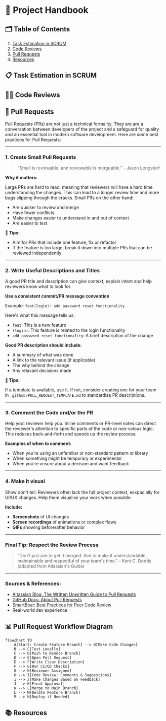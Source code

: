 # 📘 Project Handbook

## 🗂 Table of Contents
1. [Task Estimation in SCRUM](#task-estimation-in-scrum)
2. [Code Reviews](#code-reviews)
3. [Pull Requests](#pull-requests)
4. [Resources](#resources)

## 📋 Task Estimation in SCRUM

## 🧑‍💻 Code Reviews

## 🔄 Pull Requests
Pull Requests (PRs) are not just a technical formality. They are are a conversation between developers of the project and a safeguard for quality and an essential tool in modern software development.
Here are some best practices for Pull Requests:

---

### **1. Create Small Pull Requests**
> "Small is reviewable, and reviewable is mergeable." - Jason Lengstorf

**Why it matters:**

Large PRs are hard to read, meaning that reviewers will have a hard time understanding the changes. This can lead to a longer review time and more bugs slipping through the cracks.
Small PRs on the other hand:
- Are quicker to review and merge
- Have fewer conflicts
- Make changes easier to understand in and out of context
- Are easier to test

**📌 Tips:**

- Aim for PRs that include one feature, fix or refactor
- If the feature is too large, break it down into multiple PRs that can be reviewed independently

---

### **2. Write Useful Descriptions and Titles**
A good PR title and description can give context, explain intent and help reviewers know what to look for.

**Use a consistent commit/PR message convention**

Example:
`
feat(login): add password reset functionality
`

Here's what this message tells us:
- `feat`: This is a new feature
- `(login)`: This feature is related to the login functionality
- `add password reset functionality`: A brief description of the change

**Good PR description should include:**
- A summary of what was done
- A link to the relevant issue (if applicable)
- The why behind the change
- Any relavant decisions made

**📌 Tips:**

If a template is available, use it. If not, consider creating one for your team in `.github/PULL_REQUEST_TEMPLATE.md` to standardize PR descriptions.

---

### **3. Comment the Code and/or the PR**

Help yout reviewer help you.
Inline comments or PR-level notes can direct the reviewer's attention to specific parts of the code or non-ovious logic.
This reduces back-and-forth and speeds up the review process.

**Examples of when to comment:**
- When you're using an unfamiliar or non-standard pattern or library
- When something might be temporary or experimental
- When you're unsure about a decision and want feedback

---

### **4. Make it visual**

Show don't tell.
Reviewers often lack the full project context, esxpacially for UI/UX changes. Help them visualise your work when possible.

**Include:**
- **Screenshots** of UI changes
- **Screen recordings** of animations or complex flows
- **GIFs** showing before/after behavior

---

### **Final Tip: Respect the Review Process**

> "Don't just aim to get it merged. Aim to make it understandable, maintainable and respectful of your team's time." - Kent C. Dodds (adapted from Atlassian's Guide)

---

### **Sources & References:**
- [Altassian Blog: The Written Unwritten Guide to Pull Requests](https://www.atlassian.com/blog/git/written-unwritten-guide-pull-requests)
- [GitHub Docs: About Pull Requests](https://docs.github.com/en/pull-requests)
- [SmartBear: Best Practices for Peer Code Review](https://smartbear.com/learn/code-review/best-practices-for-peer-code-review/)
- Real-world dev experience

## 📊 Pull Request Workflow Diagram

```mermaid
flowchart TD
    A[Start: Create Feature Branch] --> B[Make Code Changes]
    B --> C[Test Locally]
    C --> D[Push to Remote Branch]
    D --> E[Open Pull Request]
    E --> F[Write Clear Description]
    F --> G[Run CI/CD Checks]
    G --> H[Reviewer Assigned]
    H --> I[Code Review: Comments & Suggestions]
    I --> J[Make Changes Based on Feedback]
    J --> K[Final Approval]
    K --> L[Merge to Main Branch]
    L --> M[Delete Feature Branch]
    M --> N[Deploy if Needed]
```

## 📚 Resources
```
```